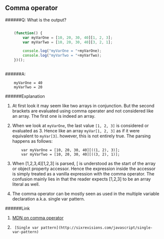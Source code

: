 ## Comma operator

######Q: What is the output?

```js

	(function() {
		var myVarOne = [10, 20, 30, 40][1, 2, 3];
		var myVarTwo = [10, 20, 30, 40][3, 2, 1];

		console.log("myVarOne = "+myVarOne);
		console.log("myVarTwo = "+myVarTwo);
	})();
	￼	
```

######A: 

```		
	myVarOne = 40
	myVarTwo = 20

```

######Explanation

1. At first look it may seem like two arrays in conjunction. But the second brackets are evaluated using comma operater and not considered like an array. The first one is indeed an array.
2. When we look at `myVarOne`,  the last value `[1, 2, 3]` is considered or evaluated as 3. Hence like an array `myVar[1, 2, 3]` as if it were equivalent to `myVar[3]`. however, this is not entirely true. The parsing happens as follows: 
	
	```
		var myVarOne = [10, 20, 30, 40][((1, 2), 3)];
		var myVarTwo = [10, 20, 30, 40][((3, 2), 1)];
	
	```
3. When [1,2,3,4][1,2,3] is parsed, [ is understood as the start of the array or object property accessor. Hence the expression inside the accessor is simply treated as a vanilla expression with the comma operator. The confusion mainly lies in that the reader expects [1,2,3] to be an array literal as well.
4. The comma operator can be mostly seen as used in the multiple variable declaration a.k.a. single var pattern.

######Link

1.	[MDN on comma operator](https://developer.mozilla.org/en/docs/Web/JavaScript/Reference/Operators/Comma_Operator)
2.      [Single var pattern](http://sixrevisions.com/javascript/single-var-pattern)

